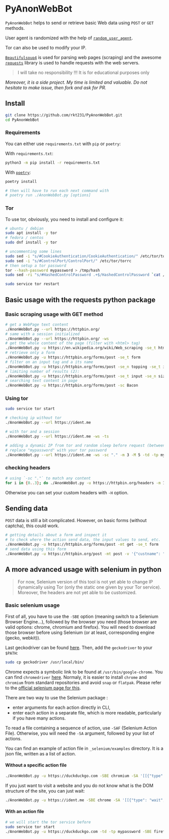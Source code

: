# PyAnonWebBot

`PyAnonWebBot` helps to send or retrieve basic Web data using `POST` or `GET` methods.

User agent is randomized with the help of [`random_user_agent`](https://github.com/Luqman-Ud-Din/random_user_agent).

Tor can also be used to modify your IP.

[`Beautifulsoup4`](https://www.crummy.com/software/BeautifulSoup/) is used for parsing web pages (scraping) and the awesome [`requests`](https://github.com/psf/requests) library is used to handle requests with the web servers.

> I will take no responsibility !!! It is for educational purposes only

_Moreover, it is a side project. My time is limited and valuable. Do not hesitate to make issue, then fork and ask for PR._

## Install

```bash
git clone https://github.com/rkt231/PyAnonWebBot.git
cd PyAnonWebBot
```

### Requirements

You can either use `requirements.txt` with `pip` or `poetry`:


With `requirements.txt`:

```bash
python3 -m pip install -r requirements.txt
```

With [`poetry`](https://python-poetry.org/):

```bash
poetry install

# then will have to run each next command with 
# poetry run ./AnonWebBot.py [options]
```

### Tor

To use tor, obviously, you need to install and configure it:

```bash
# ubuntu / debian
sudo apt install -y tor
# fedora / centos
sudo dnf install -y tor

# uncommenting some lines
sudo sed -i "s/#CookieAuthentication/CookieAuthentication/" /etc/tor/torrc
sudo sed -i "s/#ControlPort/ControlPort/" /etc/tor/torrc
# then setup a tor password
tor --hash-password mypassword > /tmp/hash
sudo sed -ri "s/#HashedControlPassword .+$/HashedControlPassword `cat /tmp/hash`/g" /etc/tor/torrc

sudo service tor restart
```

## Basic usage with the requests python package

### Basic scraping usage with GET method

```bash
# get a WebPage text content
./AnonWebBot.py --url https://httpbin.org/ 
# same with a session initialized
./AnonWebBot.py --url https://httpbin.org/ -ws
# get the whole content of the page (filter with <html> tag)
./AnonWebBot.py -u https://en.wikipedia.org/wiki/Web_scraping -se_t html > /tmp/scraping.html
# retrieve only a form 
./AnonWebBot.py -u https://httpbin.org/forms/post -se_t form
# filter on an input tag and a its name
./AnonWebBot.py -u https://httpbin.org/forms/post -se_n topping -se_t input
# limiting number of results (2):
./AnonWebBot.py -u https://httpbin.org/forms/post -se_t input -se_n size -sl 2
# searching text content in page
./AnonWebBot.py -u https://httpbin.org/forms/post -sc Bacon
```

### Using tor

```bash
sudo service tor start

# checking ip without tor
./AnonWebBot.py --url https://ident.me 

# with tor and a session
./AnonWebBot.py --url https://ident.me -ws -ts

# adding a dynamic IP from tor and random sleep before request (between 3 and 5 seconds)
# replace "mypassword" with your tor password
./AnonWebBot.py --url https://ident.me -ws -sc "." -m 3 -M 5 -td -tp mypassword
```

### checking headers

```bash
# using `-sc "."` to match any content
for i in {0..3}; do ./AnonWebBot.py -u https://httpbin.org/headers -m 1 -M 3 -sc "."|grep User-Agent; done
```

Otherwise you can set your custom headers with `-H` option.

## Sending data

`POST` data is still a bit complicated. However, on basic forms (without captcha), this could work.

```bash
# getting details about a form and inspect it
# to check where the action send data, the input values to send, etc. 
./AnonWebBot.py -u https://httpbin.org/forms/post -mt get -se_t form
# send data using this form
./AnonWebBot.py -u https://httpbin.org/post -mt post -v '{"custname": "JohnDoe", "custel": "00-00-000", "custemail": "john.doe@domain.tld", "size": "large", "topping": "cheese", "delivery":"19:45"}' -sc "." -td -tp mypassword
```

## A more advanced usage with selenium in python

> For now, Selenium version of this tool is not yet able to change IP dynamically using Tor (only the static one given by your Tor service). Moreover, the headers are not yet able to be customized.

### Basic selenium usage

First of all, you have to use the `-SBE` option (meaning switch to a Selenium Browser Engine...), followed by the browser you need (those browser are valid options: chrome, chromium and firefox).
You will need to download those browser before using Selenium (or at least, corresponding engine (gecko, webkit)).

Last geckodriver can be found [here](https://github.com/mozilla/geckodriver/releases/). Then, add the `geckodriver` to your `$PATH`:

```bash
sudo cp geckodriver /usr/local/bin/
```

Chrome expects a symbolic link to be found at `/usr/bin/google-chrome`. You can find `chromedriver` [here](https://chromedriver.chromium.org/downloads). Normaly, it is easier to install `chrome` and `chromium` from standard repositories and avoid `snap` or `flatpak`. Please refer to the [official selenium page for this](https://www.selenium.dev/documentation/webdriver/getting_started/install_drivers/).


There are two way to use the Selenium package :

- enter arguments for each action directly in CLI,
- enter each action in a separate file, which is more readable, particularly if you have many actions.

To read a file containing a sequence of action, use `-SAF` (Selenium Action File). Otherwise, you will need the `-SA` argument, followed by your list of actions.

You can find an example of action file in `_selenium/examples` directory. It is a json file, written as a list of action.

#### Without a specific action file

```bash
./AnonWebBot.py -u https://duckduckgo.com -SBE chromium -SA '[[{"type": "find_element_by_name", "value": "q"}, {"type": "send_keys", "value": "test"}]]'
```

If you just want to visit a website and you do not know what is the DOM structure of the site, you can just wait:

```bash
./AnonWebBot.py -u https://ident.me -SBE chrome -SA '[[{"type": "wait", "value": "2"}]]' -td -tp mypassword
```

#### With an action file

```bash
# we will start the tor service before
sudo service tor start
./AnonWebBot.py -u https://duckduckgo.com -td -tp mypassword -SBE firefox -SAF _selenium/examples/test_ddg.json
```

